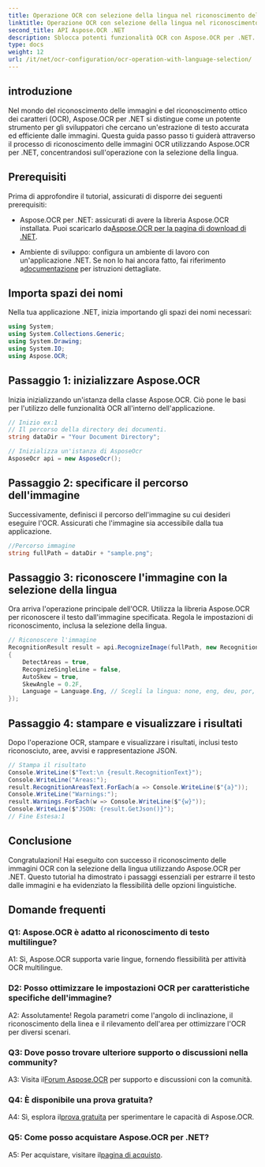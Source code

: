 ```yaml
---
title: Operazione OCR con selezione della lingua nel riconoscimento delle immagini OCR
linktitle: Operazione OCR con selezione della lingua nel riconoscimento delle immagini OCR
second_title: API Aspose.OCR .NET
description: Sblocca potenti funzionalità OCR con Aspose.OCR per .NET. Estrai testo dalle immagini senza problemi.
type: docs
weight: 12
url: /it/net/ocr-configuration/ocr-operation-with-language-selection/
---
```

## introduzione

Nel mondo del riconoscimento delle immagini e del riconoscimento ottico dei caratteri (OCR), Aspose.OCR per .NET si distingue come un potente strumento per gli sviluppatori che cercano un'estrazione di testo accurata ed efficiente dalle immagini. Questa guida passo passo ti guiderà attraverso il processo di riconoscimento delle immagini OCR utilizzando Aspose.OCR per .NET, concentrandosi sull'operazione con la selezione della lingua.

## Prerequisiti

Prima di approfondire il tutorial, assicurati di disporre dei seguenti prerequisiti:

-  Aspose.OCR per .NET: assicurati di avere la libreria Aspose.OCR installata. Puoi scaricarlo da[Aspose.OCR per la pagina di download di .NET](https://releases.aspose.com/ocr/net/).

- Ambiente di sviluppo: configura un ambiente di lavoro con un'applicazione .NET. Se non lo hai ancora fatto, fai riferimento a[documentazione](https://reference.aspose.com/ocr/net/) per istruzioni dettagliate.

## Importa spazi dei nomi

Nella tua applicazione .NET, inizia importando gli spazi dei nomi necessari:

```csharp
using System;
using System.Collections.Generic;
using System.Drawing;
using System.IO;
using Aspose.OCR;
```

## Passaggio 1: inizializzare Aspose.OCR

Inizia inizializzando un'istanza della classe Aspose.OCR. Ciò pone le basi per l'utilizzo delle funzionalità OCR all'interno dell'applicazione.

```csharp
// Inizio ex:1
// Il percorso della directory dei documenti.
string dataDir = "Your Document Directory";

// Inizializza un'istanza di AsposeOcr
AsposeOcr api = new AsposeOcr();
```

## Passaggio 2: specificare il percorso dell'immagine

Successivamente, definisci il percorso dell'immagine su cui desideri eseguire l'OCR. Assicurati che l'immagine sia accessibile dalla tua applicazione.

```csharp
//Percorso immagine
string fullPath = dataDir + "sample.png";
```

## Passaggio 3: riconoscere l'immagine con la selezione della lingua

Ora arriva l'operazione principale dell'OCR. Utilizza la libreria Aspose.OCR per riconoscere il testo dall'immagine specificata. Regola le impostazioni di riconoscimento, inclusa la selezione della lingua.

```csharp
// Riconoscere l'immagine
RecognitionResult result = api.RecognizeImage(fullPath, new RecognitionSettings
{
    DetectAreas = true,
    RecognizeSingleLine = false,
    AutoSkew = true,
    SkewAngle = 0.2F,
    Language = Language.Eng, // Scegli la lingua: none, eng, deu, por, spa, fra, ita, cze, dan, dum, est, fin, lav, lit, nor, pol, rum, srp_hrv, slk, slv, swe, chi
});
```

## Passaggio 4: stampare e visualizzare i risultati

Dopo l'operazione OCR, stampare e visualizzare i risultati, inclusi testo riconosciuto, aree, avvisi e rappresentazione JSON.

```csharp
// Stampa il risultato
Console.WriteLine($"Text:\n {result.RecognitionText}");
Console.WriteLine("Areas:");
result.RecognitionAreasText.ForEach(a => Console.WriteLine($"{a}"));
Console.WriteLine("Warnings:");
result.Warnings.ForEach(w => Console.WriteLine($"{w}"));
Console.WriteLine($"JSON: {result.GetJson()}");
// Fine Estesa:1
```

## Conclusione

Congratulazioni! Hai eseguito con successo il riconoscimento delle immagini OCR con la selezione della lingua utilizzando Aspose.OCR per .NET. Questo tutorial ha dimostrato i passaggi essenziali per estrarre il testo dalle immagini e ha evidenziato la flessibilità delle opzioni linguistiche.

## Domande frequenti

### Q1: Aspose.OCR è adatto al riconoscimento di testo multilingue?

A1: Sì, Aspose.OCR supporta varie lingue, fornendo flessibilità per attività OCR multilingue.

### D2: Posso ottimizzare le impostazioni OCR per caratteristiche specifiche dell'immagine?

A2: Assolutamente! Regola parametri come l'angolo di inclinazione, il riconoscimento della linea e il rilevamento dell'area per ottimizzare l'OCR per diversi scenari.

### Q3: Dove posso trovare ulteriore supporto o discussioni nella community?

 A3: Visita il[Forum Aspose.OCR](https://forum.aspose.com/c/ocr/16) per supporto e discussioni con la comunità.

### Q4: È disponibile una prova gratuita?

 A4: Sì, esplora il[prova gratuita](https://releases.aspose.com/) per sperimentare le capacità di Aspose.OCR.

### Q5: Come posso acquistare Aspose.OCR per .NET?

 A5: Per acquistare, visitare il[pagina di acquisto](https://purchase.aspose.com/buy).
